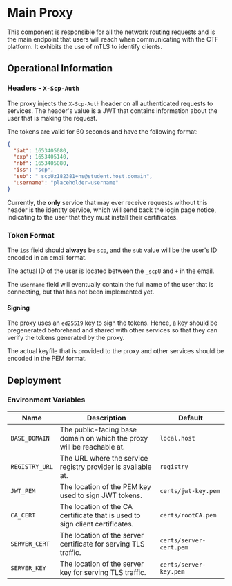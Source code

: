 # Main Proxy

This component is responsible for all the network routing requests and is the main endpoint that users will reach when communicating with the CTF platform. It exhibits the use of mTLS to identify clients.

## Operational Information

### Headers - `X-Scp-Auth`

The proxy injects the `X-Scp-Auth` header on all authenticated requests to services. The header's value is a JWT that contains information about the user that is making the request.

The tokens are valid for 60 seconds and have the following format:

```json
{
  "iat": 1653405080,
  "exp": 1653405140,
  "nbf": 1653405080,
  "iss": "scp",
  "sub": "_scpUz182381+hs@student.host.domain",
  "username": "placeholder-username"
}
```

Currently, the **only** service that may ever receive requests without this header is the identity service, which will send back the login page notice, indicating to the user that they must install their certificates.

### Token Format

The `iss` field should **always** be `scp`, and the `sub` value will be the user's ID encoded in an email format.

The actual ID of the user is located between the `_scpU` and `+` in the email.

The `username` field will eventually contain the full name of the user that is connecting, but that has not been implemented yet.

#### Signing

The proxy uses an `ed25519` key to sign the tokens. Hence, a key should be pregenerated beforehand and shared with other services so that they can verify the tokens generated by the proxy.

The actual keyfile that is provided to the proxy and other services should be encoded in the PEM format.

## Deployment

### Environment Variables

| Name           | Description                                                                  | Default                 |
| -------------- | ---------------------------------------------------------------------------- | ----------------------- |
| `BASE_DOMAIN`  | The public-facing base domain on which the proxy will be reachable at.       | `local.host`            |
| `REGISTRY_URL` | The URL where the service registry provider is available at.                 | `registry`              |
| `JWT_PEM`      | The location of the PEM key used to sign JWT tokens.                         | `certs/jwt-key.pem`     |
| `CA_CERT`      | The location of the CA certificate that is used to sign client certificates. | `certs/rootCA.pem`      |
| `SERVER_CERT`  | The location of the server certificate for serving TLS traffic.              | `certs/server-cert.pem` |
| `SERVER_KEY`   | The location of the server key for serving TLS traffic.                      | `certs/server-key.pem`  |
